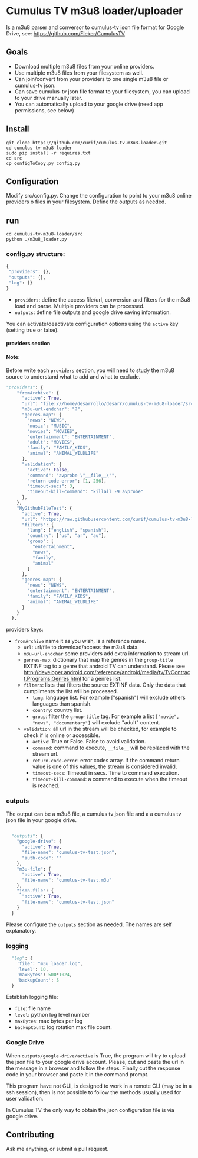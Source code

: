 # Cumulus TV m3u8 loader/uploader

Is a m3u8 parser and conversor to cumulus-tv json file format for Google Drive, see: https://github.com/Fleker/CumulusTV 

## Goals

* Download multiple m3u8 files from your online providers.
* Use multiple m3u8 files from your filesystem as well.
* Can join/convert from your providers to one single m3u8 file or cumulus-tv json.
* Can save cumulus-tv json file format to your filesystem, you can upload to your drive manually later.
* You can automatically upload to your google drive (need app permissions, see below)

## Install

    git clone https://github.com/curif/cumulus-tv-m3u8-loader.git
    cd cumulus-tv-m3u8-loader
    sudo pip install -r requires.txt 
    cd src
    cp configToCopy.py config.py

## Configuration

Modify src/config.py. Change the configuration to point to your m3u8 online providers o files in your filesystem.
Define the outputs as needed.

## run
    
    cd cumulus-tv-m3u8-loader/src
    python ./m3u8_loader.py

### config.py structure:

``` python
{ 
 "providers": {},
 "outputs": {},
 "log": {}
}
```
* `providers`: define the access file/url, conversion and filters for the m3u8 load and parse. Multiple providers can be processed.
* `outputs`: define file outputs and google drive saving information.

You can activate/deactivate configuration options using the `active` key (setting true or false).

#### providers section

#### Note:

Before write each `providers` section, you will need to study the m3u8 source to understand what to add and what to exclude.

``` python
"providers": {
    "fromArchive": {
      "active": True,
      "url": "file:///home/desarrollo/desarr/cumulus-tv-m3u8-loader/src/test.m3u",
      "m3u-url-endchar": "?",
      "genres-map": {
        "news": "NEWS",
        "music": "MUSIC",
        "movies": "MOVIES",
        "entertainment": "ENTERTAINMENT",
        "adult": "MOVIES",
        "family": "FAMILY_KIDS",
        "animal": "ANIMAL_WILDLIFE"
      },
      "validation": {
        "active": False,
        "command": "avprobe \"__file__\"",
        "return-code-error": [1, 256],
        "timeout-secs": 3,
        "timeout-kill-command": "killall -9 avprobe"
      },
    },
    "MyGithubFileTest": {
      "active": True,
      "url": "https://raw.githubusercontent.com/curif/cumulus-tv-m3u8-loader/develop/src/my.m3u",
      "filters": {
        "lang": ["english", "spanish"],
        "country": ["us", "ar", "au"],
        "group": [
          "entertainment",
          "news",
          "family",
          "animal"
        ]
      },
      "genres-map": {
        "news": "NEWS",
        "entertainment": "ENTERTAINMENT",
        "family": "FAMILY_KIDS",
        "animal": "ANIMAL_WILDLIFE"
      }
    }
  },
```
providers keys:

* `fromArchive` name it as you wish, is a reference name.
  * `url`: url/file to download/access the m3u8 data.
  * `m3u-url-endchar` some providers add extra information to stream url.
  * `genres-map`: dictionary that map the genres in the `group-title` EXTINF tag to a genre that android TV can understand. Please see http://developer.android.com/reference/android/media/tv/TvContract.Programs.Genres.html for a genres list.
  * `filters`: lists that filters the source EXTINF data. Only the data that cumpliments the list will be processed.
    * `lang`: language list. For example ["spanish"] will exclude others languages than spanish.
    * `country`: country list.
    * `group`: filter the `group-title` tag. For example a list `["movie", "news", "documentary"]` will exclude "adult" content.
  * `validation`: all url in the stream will be checked, for example to check if is online or accessible.
    * `active`: True or False. False to avoid validation.
    * `command`: command to execute, `__file__` will be replaced with the stream url.
    * `return-code-error`: error codes array. If the command return value is one of this values, the stream is considered invalid.
    * `timeout-secs`: Timeout in secs. Time to command execution.
    * `timeout-kill-command`: a command to execute when the timeout is reached.

### outputs

The output can be a m3u8 file, a cumulus tv json file and a a cumulus tv json file in your google drive.

```python

  "outputs": {
    "google-drive": {
      "active": True,
      "file-name": "cumulus-tv-test.json",
      "auth-code": ""
    },
    "m3u-file": {
      "active": True,
      "file-name": "cumulus-tv-test.m3u"
    },
    "json-file": {
      "active": True,
      "file-name": "cumulus-tv-test.json"
    }
  }
  ```
  
Please configure the `outputs` section as needed. The names are self explanatory.

### logging

```python
  "log": {
    'file': "m3u_loader.log",
    'level': 10,
    'maxBytes': 500*1024,
    'backupCount': 5
  }
```

Establish logging file:

  * `file`: file name
  * `level`: python log level number
  * `maxBytes`: max bytes per log
  * `backupCount`: log rotation max file count.

### Google Drive

When `outputs/google-drive/active` is True, the program will try to upload the json file to your google drive account.
Please, cut and paste the url in the message in a browser and follow the steps. Finally cut the response code in your browser and paste it in the command prompt.

This program have not GUI, is designed to work in a remote CLI (may be in a ssh session), then is not possible to follow the methods usually used for user validation.

In Cumulus TV the only way to obtain the json configuration file is via google drive.

## Contributing

Ask me anything, or submit a pull request.

